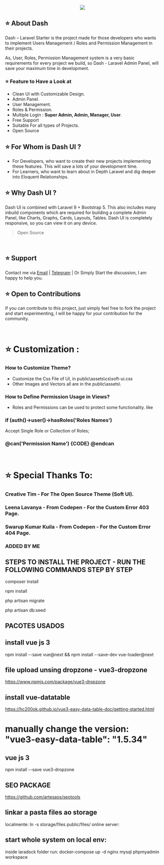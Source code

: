 <p align="center"><a href="" target="_blank"><img src="https://i.postimg.cc/mkGJy0d7/header.png" ></a></p>


## ⭐ About Dash

Dash – Laravel Starter is the project made for those developers who wants to implement Users Management / Roles and Permission Management in their projects.

As, User, Roles, Permission Management system is a very basic requirements for every project we build, so Dash - Laravel Admin Panel, will save your maximum time in development.

### ⭐ Feature to Have a Look at

- Clean UI with Customizable Design.
- Admin Panel.
- User Management.
- Roles & Permission.
- Multiple Login : <strong>Super Admin, Admin, Manager, User</strong>.
- Free Support
- Suitable For all types of Projects.
- Open Source

## ⭐ For Whom is Dash UI ?
- For Developers, who want to create their new projects implementing these features. This will save a lots of your development time.
- For Learners, who want to learn about in Depth Laravel and dig deeper into Eloquent Relationships.

## ⭐ Why Dash UI ?

Dash UI is combined with Laravel 9 + Bootstrap 5. This also includes many inbuild components which are required for building a complete Admin Panel, like Charts, Graphs, Cards, Layouts, Tables. Dash UI is completely responsive, so you can view it on any device.

> Open Source

<br>

## ⭐ Support

Contact me via <a href="mailto:rcubedev20@gmail.com">Email</a> | <a href="https://t.me/ravindra947">Telegram</a> | Or Simply Start the discussion, I am happy to help you.


## ⭐ Open to Contributions

If you can contribute to this project, just simply feel free to fork the project and start experimenting, I will be happy for your contribution for the community.

<br>

# ⭐ Customization :

### How to Customize Theme?

- Customize the Css File of UI, in public\assets\cs\soft-ui.css
- Other Images and Vectors all are in the public\assets\

### How to Define Permission Usage in Views?

- Roles and Permissions can be used to protect some functionality. like

### if (auth()->user()->hasRoles('Roles Names')
Accept Single Role or Collection of Roles;

### @can('Permission Name') {CODE} @endcan

<br>

# ⭐ Special Thanks To:
### Creative Tim - For The Open Source Theme (Soft UI).
### Leena Lavanya - From Codepen - For the Custom Error 403 Page.
### Swarup Kumar Kuila - From Codepen - For the Custom Error 404 Page.


### ADDED BY ME ###

## STEPS TO INSTALL THE PROJECT - RUN THE FOLLOWING COMMANDS STEP BY STEP

<p> composer install </p>
<p> npm install </p>
<p> php artisan migrate </p>
<p> php artisan db:seed </p>

## PACOTES USADOS

## install vue js 3 ##
npm install --save vue@next && npm install --save-dev vue-loader@next
## file upload unsing dropzone - vue3-dropzone
https://www.npmjs.com/package/vue3-dropzone

## install vue-datatable
https://hc200ok.github.io/vue3-easy-data-table-doc/getting-started.html
# manually change the version: "vue3-easy-data-table": "1.5.34"

## vue js 3
npm install --save vue3-dropzone
## SEO PACKAGE
https://github.com/artesaos/seotools
## linkar a pasta files ao storage
localmente: ln -s storage/files public/files/
online server: 


## start whole system on local env:
inside laradock folder run: docker-compose up -d nginx mysql phpmyadmin workspace